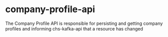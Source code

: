 # company-profile-api
The Company Profile API is responsible for persisting and getting company profiles and informing chs-kafka-api that a resource has changed

#